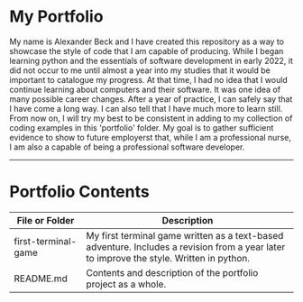 # My Portfolio

My name is Alexander Beck and I have created this repository as a way to showcase the style of code that I am capable of producing. While I began learning python and the essentials of software development in early 2022, it did not occur to me until almost a year into my studies that it would be important to catalogue my progress. At that time, I had no idea that I would continue learning about computers and their software. It was one idea of many possible career changes. After a year of practice, I can safely say that I have come a long way. I can also tell that I have much more to learn still. From now on, I will try my best to be consistent in adding to my collection of coding examples in this 'portfolio' folder. My goal is to gather sufficient evidence to show to future employerst that, while I am a professional nurse, I am also a capable of being a professional software developer.

---

# Portfolio Contents

| File or Folder | Description |
| --- | --- |
| first-terminal-game | My first terminal game written as a text-based adventure. Includes a revision from a year later to improve the style. Written in python. |
| README.md | Contents and description of the portfolio project as a whole. |